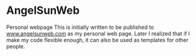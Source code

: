 # AngelSunWeb
Personal webpage
This is initially written to be published to www.angelsunweb.com as my personal web page. Later I realized that if I make my code flexible enough, it can also be used as templates for other people.
